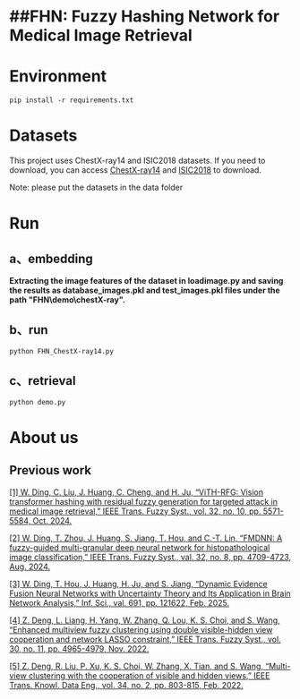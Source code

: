 # ##FHN: Fuzzy Hashing Network for Medical Image Retrieval

# Environment

```
pip install -r requirements.txt
```


# Datasets

This project uses ChestX-ray14 and ISIC2018 datasets. If you need to download, you can access [ChestX-ray14](https://github.com/richardborbely/ChestX-ray14_CNN) and [ISIC2018](https://github.com/yuanqing811/ISIC2018) to download.

Note: please put the datasets in the data folder


# Run
## a、embedding
**Extracting the image features of the dataset in loadimage.py and saving the results as database_images.pkl and test_images.pkl files under the path "FHN\demo\chestX-ray".**

## b、run
```
python FHN_ChestX-ray14.py
```

## c、retrieval
```
python demo.py
```


# About us
## Previous work

[[1] W. Ding, C. Liu, J. Huang, C. Cheng, and H. Ju, “ViTH-RFG: Vision transformer hashing with residual fuzzy generation for targeted attack in medical image retrieval,” IEEE Trans. Fuzzy Syst., vol. 32, no. 10, pp. 5571-5584, Oct. 2024.](https://ieeexplore.ieee.org/abstract/document/10360307)

[[2] W. Ding, T. Zhou, J. Huang, S. Jiang, T. Hou, and C.-T. Lin, “FMDNN: A fuzzy-guided multi-granular deep neural network for histopathological image classification,” IEEE Trans. Fuzzy Syst., val. 32, no. 8, pp. 4709-4723, Aug. 2024.](https://ieeexplore.ieee.org/abstract/document/10552048)

[[3] W. Ding, T. Hou, J. Huang, H. Ju, and S. Jiang, “Dynamic Evidence Fusion Neural Networks with Uncertainty Theory and Its Application in Brain Network Analysis,” Inf. Sci., val. 691, pp. 121622, Feb. 2025.](https://www.sciencedirect.com/science/article/pii/S0020025524015366)

[[4] Z. Deng, L. Liang, H. Yang, W. Zhang, Q. Lou, K. S. Choi, and S. Wang, “Enhanced multiview fuzzy clustering using double visible-hidden view cooperation and network LASSO constraint,” IEEE Trans. Fuzzy Syst., vol. 30, no. 11, pp. 4965-4979, Nov. 2022.](https://ieeexplore.ieee.org/abstract/document/9749939)

[[5] Z. Deng, R. Liu, P. Xu, K. S. Choi, W. Zhang, X. Tian, and S. Wang, “Multi-view clustering with the cooperation of visible and hidden views,” IEEE Trans. Knowl. Data Eng., vol. 34, no. 2, pp. 803-815, Feb. 2022.](https://ieeexplore.ieee.org/abstract/document/9051812)
